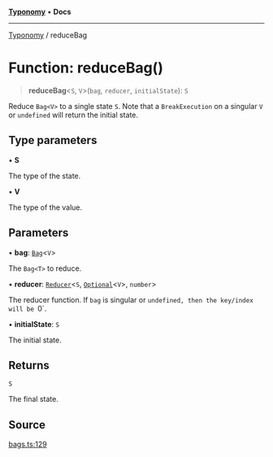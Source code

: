 [**Typonomy**](../README.md) • **Docs**

***

[Typonomy](../globals.md) / reduceBag

# Function: reduceBag()

> **reduceBag**\<`S`, `V`\>(`bag`, `reducer`, `initialState`): `S`

Reduce `Bag<V>` to a single state `S`.
Note that a `BreakExecution` on a singular `V` or `undefined` will return the initial state.

## Type parameters

• **S**

The type of the state.

• **V**

The type of the value.

## Parameters

• **bag**: [`Bag`](../type-aliases/Bag.md)\<`V`\>

The `Bag<T>` to reduce.

• **reducer**: [`Reducer`](../type-aliases/Reducer.md)\<`S`, [`Optional`](../type-aliases/Optional.md)\<`V`\>, `number`\>

The reducer function. If `bag` is singular or `undefined, then the key/index will be `0`.

• **initialState**: `S`

The initial state.

## Returns

`S`

The final state.

## Source

[bags.ts:129](https://github.com/softcraft-development/typonomy/blob/eea886e2cab97560257369acf8e7d17e5016c6e5/src/bags.ts#L129)
